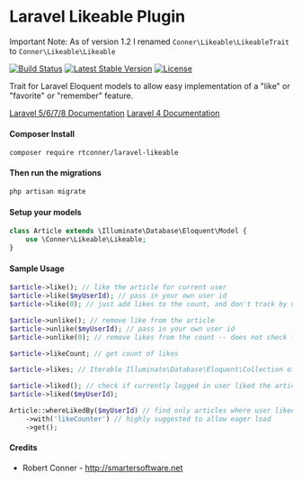 Laravel Likeable Plugin
============

Important Note: As of version 1.2 I renamed `Conner\Likeable\LikeableTrait` to `Conner\Likeable\Likeable`

[![Build Status](https://travis-ci.org/rtconner/laravel-likeable.svg?branch=laravel-8)](https://travis-ci.org/rtconner/laravel-likeable)
[![Latest Stable Version](https://poser.pugx.org/rtconner/laravel-likeable/v/stable.svg)](https://packagist.org/packages/rtconner/laravel-likeable)
[![License](https://poser.pugx.org/rtconner/laravel-likeable/license.svg)](https://packagist.org/packages/rtconner/laravel-likeable)

Trait for Laravel Eloquent models to allow easy implementation of a "like" or "favorite" or "remember" feature.

[Laravel 5/6/7/8 Documentation](https://github.com/rtconner/laravel-likeable/tree/laravel-8)
[Laravel 4 Documentation](https://github.com/rtconner/laravel-likeable/tree/laravel-4)

#### Composer Install

    composer require rtconner/laravel-likeable

#### Then run the migrations

```bash
php artisan migrate
```

#### Setup your models

```php
class Article extends \Illuminate\Database\Eloquent\Model {
	use \Conner\Likeable\Likeable;
}
```

#### Sample Usage

```php
$article->like(); // like the article for current user
$article->like($myUserId); // pass in your own user id
$article->like(0); // just add likes to the count, and don't track by user

$article->unlike(); // remove like from the article
$article->unlike($myUserId); // pass in your own user id
$article->unlike(0); // remove likes from the count -- does not check for user

$article->likeCount; // get count of likes

$article->likes; // Iterable Illuminate\Database\Eloquent\Collection of existing likes

$article->liked(); // check if currently logged in user liked the article
$article->liked($myUserId);

Article::whereLikedBy($myUserId) // find only articles where user liked them
	->with('likeCounter') // highly suggested to allow eager load
	->get();
```

#### Credits

 - Robert Conner - http://smartersoftware.net
